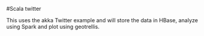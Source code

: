 #Scala twitter 

This uses the akka Twitter example and will store the data in HBase, analyze using Spark and plot using geotrellis.
